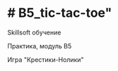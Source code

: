 <h1># B5_tic-tac-toe" </h1>
<p>Skillsoft обучение </p>
<p>Практика, модуль B5 </p>
<p>Игра "Крестики-Нолики" </p>
